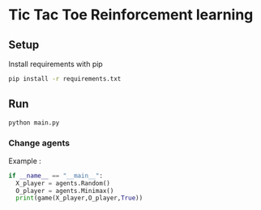 # Tic Tac Toe Reinforcement learning

## Setup
Install requirements with pip

```bash
pip install -r requirements.txt
```
## Run
```bash
python main.py
```
### Change agents
Example :
```python
if __name__ == "__main__":
  X_player = agents.Random()
  O_player = agents.Minimax()
  print(game(X_player,O_player,True))
```